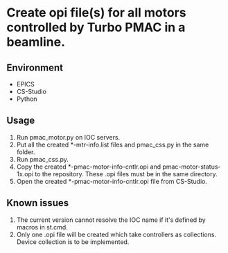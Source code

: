 # Create opi file(s) for all motors controlled by Turbo PMAC in a beamline.
## Environment
 - EPICS
 - CS-Studio
 - Python
## Usage
1. Run pmac_motor.py on IOC servers.
2. Put all the created *-mtr-info.list files and pmac_css.py in the same folder.
3. Run pmac_css.py.
4. Copy the created *-pmac-motor-info-cntlr.opi and pmac-motor-status-1x.opi to the repository.
   These .opi files must be in the same directory.
5. Open the created *-pmac-motor-info-cntlr.opi file from CS-Studio.
## Known issues
1. The current version cannot resolve the IOC name if it's defined by macros in st.cmd.
2. Only one .opi file will be created which take controllers as collections. Device collection is to be implemented. 
